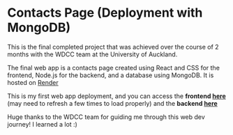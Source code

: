 # Contacts Page (Deployment with MongoDB)

This is the final completed project that was achieved over the course of 2 months with the WDCC team at the University of Auckland.

The final web app is a contacts page created using React and CSS for the frontend, Node.js for the backend, and a database using MongoDB. It is hosted on [Render](https://render.com/) 

This is my first web app deployment, and you can access the <strong>frontend [here](https://contacts-page-mongo-1.onrender.com/)</strong> (may need to refresh a few times to load properly) and the **backend [here](https://contacts-page-mongo.onrender.com/api/contacts)**

Huge thanks to the WDCC team for guiding me through this web dev journey! I learned a lot :)
